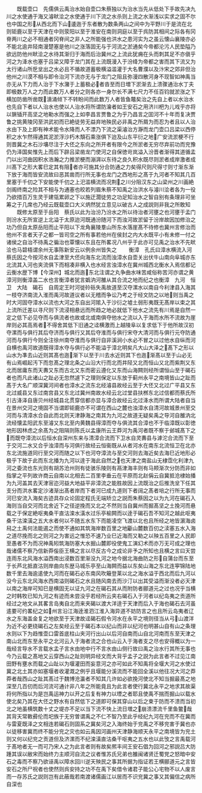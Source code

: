 <!-- { "loadSidebar": true } -->
　　既载壶口　先儒俱云禹治水始自壶口朱蔡独以为治水当先从低处下手故先决九川之水使通于海又濬畎浍之水使通于川下流之水杀则上流之水渐浅以实求之固不尔也中国之形从西北而下山逶迤于东者散为数条两山之间中为平野川于是流在北则钜鹿以至于天津在中则荥阳以至于淮安在南则洞庭以至于呉防其相间之际各有冈脊两川之必不相通者冈脊间之非人之所能强也洪水之患河实为之虽云懐山襄陵亦必不能北逾井陉南漫楚塞是他川之涨落固无与于河流之淤通矣今帝都沦污人民垫隘乃欲远防他州畎浍之水待其渐归于海而后治冀州之上流此犹痈在头而刺其足不亦傎乎河之为洚水也塞于吕梁又障于龙门其在上流既漫入于汾绛为帝都之害而其下流又为太行诸山所戹坌出之水必且不循故道蓄极横溢滥灌于大名曹濮以及汴宋之郊非但治他州之川漠不相与即令治河下流亦无与于龙门之阻且弥漫四散河身不现智如神禹当亦无从下力而人治于下水潴于上蓄极必者沓至而日増下淤渐去上溃骤通治水丁夫即极数万人之力而此数万人者分之则各亦一身尔长不满七尺力不任百钧就淤涨之下横加防凿所凿既濆涌倾下不转盼间而此数万人者皆鱼鼈矣治之先自上者以水治水也先自下者以人治水也使以人治水将所谓防瀹者如王安石之用济川杷为儿戏乎亦将以镢锸开高坚之地勒水而强之上如李昌言贾鲁之为乎乃昌言之囬河不十年而复决贾鲁之挑黄陵冈至洪武初而已絶徒劳无益弃地殃民必非禹之所屑为而忍为者且以人治水由下及上即有神术能令水降而人不漂乃下流之渠濬治方瀞而龙门壶口吕梁以西停积之水乍然得通其泥淤浮沙朽木頽石乘涨俱下迨及山东平衍之地广安流淤梗不行则晋冀之木石沙壤尽注于大伾之东向之所开者有限今之所淤者无穷尽弃前功而兖豫仍为泽国矣惟先上而后下辟吕梁凿龙门使河之自保徳岢岚溢入汾晋者渐得其道循孟门以出河曲因积水浩瀚之力推淤梗而漰湃以东待之良久积水既尽则淤者成岸激者成川髙下之形大畧巳定其有阻者亦可施其分合防通之力矣得尺则尺得寸则寸渐东渐下放于海而皆安流故曰恶其凿而行所无事也龙门之西地形之髙于九河者不知其几百里塞于千仞之下安能使千仞之上汜滥横流而况荆之川分阻汉东之山梁州之川画絶剑阁终南之险其不相与为通塞也皎若列眉朱蔡不知禹之治洪水与濬川浍者各为一役乃欲措百万生灵于建瓴累卵之下以施迂濶徒劳之功足知治水之智自别有条理非可坐筹之于几席也乃经云既载壶口大义炳然犹立意见以破古人之成説则非我之所敢知
　　既修太原至于岳阳　蔡氏以此为治汾乃汾水之所以待治者河壅之也河壅于孟门则汾水无所宣逆上北溢于太原迨河既通汾随河下而浊河故淤留于汾岸故因加修治之功乃但自太原岳阳而止平阳以下龙角襄陵羣山所东水落崖髙不待修也冀州言修治而他州不言者天子之都一皆司空之所有事若他州在侯封之内大水既平小有未修一付之诸侯之自治不待禹之徧治也覃懐以东且在所畧况八州乎于此亦可见禹之治水不先畎浍也马碧梧谓余州无事陈新安云以例余州皆失之
　　衡漳　孔氏曰漳水横流入河蔡氏因之今按河水自孟津至大伾向海东北流而浊漳水自壶关出伏牛山南向阜城亦东北流其入河也夹流俱下而相凑非横入也水经言浊漳水在冀州城西北衡水入焉信都记云衡水歴下博【今深州】城北而迤东北注谓之丸争曲水味苦咸俗称苦河亦谓之黄漳河则衡漳盖二水也言衡漳者犹言嬀汭河雒从其合流之地而纪之也衡漳　九河　恒卫　大陆　碣石　自周定王时河徙砱砾失禹故道至汉夺漯水以南自今利津县入海其一枝夺济南流入淮而禹河故道议者以无稽而争讼乃考之于经文防之以地则当禹之时大河固夺漳水以流也大河之东自出河隂入于沙衍之墟土弱形夷既无髙岸以束之其上流所迁差以寻尺则下流浸相悬远而所趋之地必就低下他水之流先有川焉是自然一定之低下必见夺而与俱流者也故或北或南俱夺他水之流以入于海而水所不流故为崖岸则必其高焉者不得舍其低下旧通之迳横激而上越陵阜以复求低下于他所故汉初夺漯而与俱行其后夺济而与俱行又其后夺淮而与俱行宋夺大清河而与俱行元夺防通河而与俱行今则全注徐州南夺淮而与俱行自非溪涧小水必不冒之以过他水自纵而河自横也禹河故道既得漳水夺与俱行必不能溢于漳北明矣凡大山大泽之髙下之形以山水为凖去山近则其髙也迤渐下以至于川去水近则其下也迤渐髙以至于山必无有山焉崛起汚下而忽髙之理北条之山沿大行而北而井陉又北而恒山又北而紫荆又东北而居庸东而天夀又东而古北又东而密云遵化又东而山海闗则经所谓恒山至于碣石者也而凡此诸山之趾必无忽然遽下之理则保定以东放于蓟州永平之南境皆山之趾而髙于大名广顺深冀河间者也漳水之流东北经濬县故经云至于大伾又北过广平县又东北过威县又东过南宫县又东北过冀州南故水经云北过堂县扶桞东北过信都而蔡氏所引古洚泽自唐贝州经城县北贯穿信都亦显与漳合故经云北过洚水而所谓大陆者自当在景州交河之境固不当谓即钜鹿亦不可谓在西山之麓也浊漳水自清河故城景州至交河而与清漳水合自此而北则天津静海之南其为九河之故道无疑矣禹之导河自雒汭北流经懐孟阳武东至濬又东北至内黄魏县得漳而夺与俱流其合漳也不于临漳既以彰徳地形因林虑之余髙为之阻隔则陈氏以孟康所云王莽河为禹河者既不察于邺城髙下之而既夺漳流以后恒水自深州东来与清漳合流而下卫水自灵夀县与滹沱合流而下至于交河二水又合乎浊漳而与河俱行故经云恒衞既从从者河水在南东北流恒卫在北亦东北流施道同行至交河而随之以下也河夺漳流与至交河则去海近矣去海巳近地形必极乎下故于此而东北播为九河以逹于海此自然之也天津之南盐山无棣霑化利津九河之委流也东光则有胡苏沧州则有徒骇乐陵则有鬲津海丰则有马颊渐次分防而非如指掌之平列故许商云自南以北相去二百里李垂云在平原而北赵偁云自冀抵沧棣始播为九河盖其去天津宻迩河益大地益平非漳流之能胜故因上流既治之后推洗坌下任其支分而洪水畧定沙渚渐出髙者岸而下者河巳成九道则下者阔之髙者培之行所无事而河巳安流入海矣古迹具存众论固定程氏无端矫立之説而朱蔡因之以为九河在碣石入海则当自交河而北舍近下之径逆挽而又北之不然则当自冀州而掘髙坚之土挽河而悬载之于保定絶呕夷桑干直沽滦水潢水过乐亭榆闗而以逹于碣石吾不知河之越此呕夷桑干沽滦潢之五大水者何以不随五水东下而能凌空飞渡以北也且所经之地皆濵海卤舄之土禹何法能遏之而使不通如其筑海岸数百里之地斸山麓数百仞之渎塞五水入海之道尽挽而北之则河之为害远之惟恐不速乃业巳近海而又勒之以殃五百里之人民即至愚者不为而况神禹矧筑海防塞大水掘山麓即役使鬼工演幻术而亦万无可成之理也哉诸儒不察乃信新莽侫臣王横之言以尽反古今之成论非予之所知也且横之言曰天尝连雨东北风海水溢西南出浸数百里渐没九河之地今据北海曲防之形自蒲台而东至于长芦北抵直沽则岸曲向东歴马城乐亭至山海闗而益以东矣山海之东北连寕锦陆地数千里去海逾逺使九河而在碣石必东南风吹簸登莱以北之海水溢于西北而后九河以没今云东北风海水西南溢则碣石之水且随风南去而沙汀以出其受溢而渐没者必天津以南之海岸可知巳是横固无以证九河之在碣石其从而附防者郦道元之过也况乎当横之时韩牧已知九河之有迹而未尝没乎若经所云夹右碣石入于河者以纪岛夷之贡道所经过之地文从其畧言岛夷自北而来夹碣以渡大洋逹于天津而后入于海也碣石去河虽逺要可约畧纪之如州言沿江海逹淮泗江淮入海异道不妨防言之也且所云岛夷者辽水之东海盖金复之地欲至于天津故迳碣石假令河水在永平之境则径当从弓山渡洋为近不必更绕碣石之左矣经云至于碣石本以纪山而非以纪河也明甚山自有山之条理水则以下为趋惟壶口雷首底柱山夹河行出山以后河自南而山自北河南而东至天津之南山北而东至永平之北河云入于海者流之合也山云入于海者支之尽也安得概以为一哉经言导水不言载水孟子言水由地中行不言水由山侧行故曰禹之治水行其所无事也今乃云载之髙地又云穿西山之趾则明异经文而大背乎孟子之説为此言者不过见江南田野有壅水而载之山趾以为堰灌田而妄意河之亦可如此不知禹将全堰大河之水使过冀之北土其亦如塞堰者收灌溉之例乎且堰能分溪流而不能回全溪以他往况大河之莽莽者哉西山之趾其髙过于魏博沧瀛者不知其几许如必欲挽河使北不知当掘最髙之地深至几百仞而后河流可通计非八年之所能竟且为此言者使行冀北永平之地求其故渠将何所指以为是岂禹运神力以开之后复有神力以堙之者耶且使禹不揣而掘山以载水使北矣乃其在大伾之野水有自然低下之道即可保其穿山以后之束于防而不溃而当初北之地虽横筑数十丈之堤亦不足以当下流不快上流日増之崩溃漂流千里鱼鳖哉其背天常斁彛伦而圯族于无穷曽谓禹之不仁不智乃至此乎经纪九河在兖而不在冀而与雷夏既泽之文相连若碣石则固系之冀矣河之入海终始于兖禹之不移兖害于冀也亦以徒移害冀而终不能分兖之灾也如云禹因河画州天津静海顺天永平之南境皆为兖土则又何以纪兖之贡道但及济漯而不纪滦潢直沽桑干呕夷之五水也以此攷之言禹载河于髙地者无一而可乃宋人之为此言者则有故矣熈丰间王安石倡为回河之邪説吕大防踵其误以敝宋而始终力主顺河自流之议者惟苏氏兄弟也雒闽诸贤迁蜀党之怒暗中安石之毒而不察乃欲诬禹以障水回川逆天殃民之事其所据为指证若王横郦道元之言皆安石之所尸祝者也使然则呉安持之功不在禹下矣借令诸君子能公心宅物不以人废言而一存苏氏之説则岂有此蔽哉若南渡诸儒画江以居而不识兖冀之事又其偏信之病所自深也
